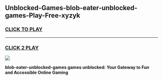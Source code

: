 
## Unblocked-Games-blob-eater-unblocked-games-Play-Free-xyzyk
<h3>
<a href="https://premium76.site?title=blob-eater-unblocked-games&ref=17A">CLICK TO PLAY</a></h3>
<hr>

<h3>
<a href="https://premium76.site?title=blob-eater-unblocked-games&ref=17A">CLICK 2 PLAY</a>
  
</h3>

<a href="https://premium76.site?title=blob-eater-unblocked-games&ref=17A"><img src="https://clearcache.store/games.png"></a>


**blob-eater-unblocked-games games unblocked: Your Gateway to Fun and Accessible Online Gaming**
